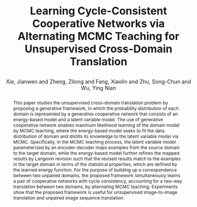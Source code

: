 ---
layout: pub
type: article
key: xie2021cycle
title: >
     Learning Cycle-Consistent Cooperative Networks via Alternating MCMC Teaching for Unsupervised Cross-Domain Translation
author: Xie, Jianwen and Zheng, Zilong and Fang, Xiaolin and Zhu, Song-Chun and Wu, Ying Nian
equalauthor: Xie, Jianwen and Zheng, Zilong
abbr: AAAI'21
img: CycleCoop/style_transfer.png
pdf: https://ojs.aaai.org/index.php/AAAI/article/view/17249/17056
arxiv: https://arxiv.org/pdf/2103.04285.pdf
journal: The Thirty-Fifth AAAI Conference on Artificial Intelligence (AAAI)
year: 2021
website: http://www.stat.ucla.edu/~jxie/CycleCoopNets/
abstract: >
    This paper studies the unsupervised cross-domain translation problem by proposing a generative framework, in which the probability distribution of each domain is represented by a generative cooperative network that consists of an energy-based model and a latent variable model. The use of generative cooperative network enables maximum likelihood learning of the domain model by MCMC teaching, where the energy-based model seeks to fit the data distribution of domain and distills its knowledge to the latent variable model via MCMC. Specifically, in the MCMC teaching process, the latent variable model parameterized by an encoder-decoder maps examples from the source domain to the target domain, while the energy-based model further refines the mapped results by Langevin revision such that the revised results match to the examples in the target domain in terms of the statistical properties, which are defined by the learned energy function. For the purpose of building up a correspondence between two unpaired domains, the proposed framework simultaneously learns a pair of cooperative networks with cycle consistency, accounting for a two-way translation between two domains, by alternating MCMC teaching. Experiments show that the proposed framework is useful for unsupervised image-to-image translation and unpaired image sequence translation.
bibtex: >
    @article{xie2021cycle,
        title={Learning Cycle-Consistent Cooperative Networks via Alternating MCMC Teaching for Unsupervised Cross-Domain Translation},
        author={Xie, Jianwen and Zheng, Zilong and Fang, Xiaolin and Zhu, Song-Chun and Wu, Ying Nian},
        journal={The Thirty-Third AAAI Conference on Artificial Intelligence (AAAI)},
        year={2021}
    } 
 
---